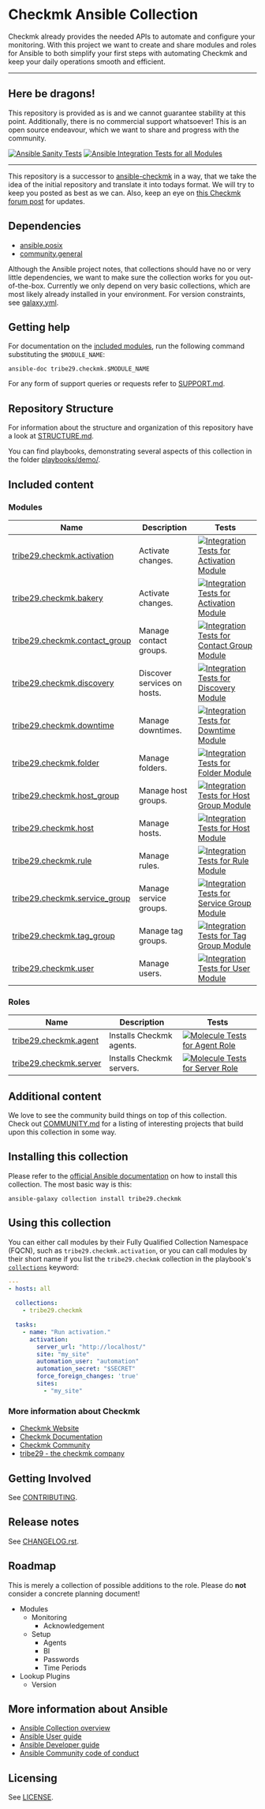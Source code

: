 # Checkmk Ansible Collection

Checkmk already provides the needed APIs to automate and 
configure your monitoring. With this project we want to create
and share modules and roles for Ansible to both simplify your first steps
with automating Checkmk and keep your daily operations smooth and efficient.

---

## Here be dragons!

This repository is provided as is and we cannot guarantee stability at this point.
Additionally, there is no commercial support whatsoever!
This is an open source endeavour, which we want to share and progress with the community.

[![Ansible Sanity Tests](https://github.com/Checkmk/ansible-collection-tribe29.checkmk/actions/workflows/ansible-sanity-tests.yaml/badge.svg)](https://github.com/Checkmk/ansible-collection-tribe29.checkmk/actions/workflows/ansible-sanity-tests.yaml)
[![Ansible Integration Tests for all Modules](https://github.com/Checkmk/ansible-collection-tribe29.checkmk/actions/workflows/ans-int-tests-full.yaml/badge.svg)](https://github.com/Checkmk/ansible-collection-tribe29.checkmk/actions/workflows/ans-int-tests-full.yaml)
<!-- [![Ansible Unit Tests](https://github.com/Checkmk/ansible-collection-tribe29.checkmk/actions/workflows/ansible-unit-tests.yaml/badge.svg)](https://github.com/Checkmk/ansible-collection-tribe29.checkmk/actions/workflows/ansible-unit-tests.yaml) -->

---

This repository is a successor to [ansible-checkmk](https://github.com/Checkmk/ansible-checkmk)
in a way, that we take the idea of the initial repository and translate it into
todays format. We will try to keep you posted as best as we can.
Also, keep an eye on [this Checkmk forum post](https://forum.checkmk.com/t/checkmk-goes-ansible/25428) for updates.

## Dependencies
 - [ansible.posix](https://github.com/ansible-collections/ansible.posix)
 - [community.general](https://github.com/ansible-collections/community.general)

Although the Ansible project notes, that collections should have no or very little dependencies, we want to make sure the  collection works for you out-of-the-box. Currently we only depend on very basic collections, which are most likely already installed in your environment. For version constraints, see [galaxy.yml](galaxy.yml).

## Getting help

For documentation on the [included modules](#modules), run the following
command substituting the `$MODULE_NAME`:

    ansible-doc tribe29.checkmk.$MODULE_NAME

For any form of support queries or requests refer to [SUPPORT.md](SUPPORT.md).

## Repository Structure

For information about the structure and organization of this repository
have a look at [STRUCTURE.md](docs/STRUCTURE.md).

You can find playbooks, demonstrating several aspects of this collection in the folder [playbooks/demo/](playbooks/demo/).

## Included content

<!--start collection content-->
<!-- ### Inventory plugins
Name | Description
--- | ---
[tribe29.checkmk.ec2](https://github.com/Checkmk/ansible-collection-tribe29.checkmk/tree/main/docs/tribe29.checkmk.ec2_inventory.rst)|EC2 inventory source

### Lookup plugins
Name | Description
--- | ---
[tribe29.checkmk.account_attribute](https://github.com/Checkmk/ansible-collection-tribe29.checkmk/tree/main/docs/tribe29.checkmk.account_attribute_lookup.rst)|Look up Checkmk account attributes.
-->

### Modules
Name | Description | Tests
--- | --- | ---
[tribe29.checkmk.activation](https://github.com/Checkmk/ansible-collection-tribe29.checkmk/blob/main/plugins/modules/activation.py)|Activate changes.|[![Integration Tests for Activation Module](https://github.com/Checkmk/ansible-collection-tribe29.checkmk/actions/workflows/ans-int-test-activation.yaml/badge.svg)](https://github.com/Checkmk/ansible-collection-tribe29.checkmk/actions/workflows/ans-int-test-activation.yaml)
[tribe29.checkmk.bakery](https://github.com/Checkmk/ansible-collection-tribe29.checkmk/blob/main/plugins/modules/bakery.py)|Activate changes.|[![Integration Tests for Activation Module](https://github.com/Checkmk/ansible-collection-tribe29.checkmk/actions/workflows/ans-int-test-bakery.yaml/badge.svg)](https://github.com/Checkmk/ansible-collection-tribe29.checkmk/actions/workflows/ans-int-test-bakery.yaml)
[tribe29.checkmk.contact_group](https://github.com/Checkmk/ansible-collection-tribe29.checkmk/blob/main/plugins/modules/contact_group.py)|Manage contact groups.|[![Integration Tests for Contact Group Module](https://github.com/Checkmk/ansible-collection-tribe29.checkmk/actions/workflows/ans-int-test-contact_group.yaml/badge.svg)](https://github.com/Checkmk/ansible-collection-tribe29.checkmk/actions/workflows/ans-int-test-contact_group.yaml)
[tribe29.checkmk.discovery](https://github.com/Checkmk/ansible-collection-tribe29.checkmk/blob/main/plugins/modules/discovery.py)|Discover services on hosts.|[![Integration Tests for Discovery Module](https://github.com/Checkmk/ansible-collection-tribe29.checkmk/actions/workflows/ans-int-test-discovery.yaml/badge.svg)](https://github.com/Checkmk/ansible-collection-tribe29.checkmk/actions/workflows/ans-int-test-discovery.yaml)
[tribe29.checkmk.downtime](https://github.com/Checkmk/ansible-collection-tribe29.checkmk/blob/main/plugins/modules/downtime.py)|Manage downtimes.|[![Integration Tests for Downtime Module](https://github.com/Checkmk/ansible-collection-tribe29.checkmk/actions/workflows/ans-int-test-downtime.yaml/badge.svg)](https://github.com/Checkmk/ansible-collection-tribe29.checkmk/actions/workflows/ans-int-test-downtime.yaml)
[tribe29.checkmk.folder](https://github.com/Checkmk/ansible-collection-tribe29.checkmk/blob/main/plugins/modules/folder.py)|Manage folders.|[![Integration Tests for Folder Module](https://github.com/Checkmk/ansible-collection-tribe29.checkmk/actions/workflows/ans-int-test-folder.yaml/badge.svg)](https://github.com/Checkmk/ansible-collection-tribe29.checkmk/actions/workflows/ans-int-test-folder.yaml)
[tribe29.checkmk.host_group](https://github.com/Checkmk/ansible-collection-tribe29.checkmk/blob/main/plugins/modules/host_group.py)|Manage host groups.|[![Integration Tests for Host Group Module](https://github.com/Checkmk/ansible-collection-tribe29.checkmk/actions/workflows/ans-int-test-host_group.yaml/badge.svg)](https://github.com/Checkmk/ansible-collection-tribe29.checkmk/actions/workflows/ans-int-test-host_group.yaml)
[tribe29.checkmk.host](https://github.com/Checkmk/ansible-collection-tribe29.checkmk/blob/main/plugins/modules/host.py)|Manage hosts.|[![Integration Tests for Host Module](https://github.com/Checkmk/ansible-collection-tribe29.checkmk/actions/workflows/ans-int-test-host.yaml/badge.svg)](https://github.com/Checkmk/ansible-collection-tribe29.checkmk/actions/workflows/ans-int-test-host.yaml)
[tribe29.checkmk.rule](https://github.com/Checkmk/ansible-collection-tribe29.checkmk/blob/main/plugins/modules/rule.py)|Manage rules.|[![Integration Tests for Rule Module](https://github.com/Checkmk/ansible-collection-tribe29.checkmk/actions/workflows/ans-int-test-rule.yaml/badge.svg)](https://github.com/Checkmk/ansible-collection-tribe29.checkmk/actions/workflows/ans-int-test-rule.yaml)
[tribe29.checkmk.service_group](https://github.com/Checkmk/ansible-collection-tribe29.checkmk/blob/main/plugins/modules/service_group.py)|Manage service groups.|[![Integration Tests for Service Group Module](https://github.com/Checkmk/ansible-collection-tribe29.checkmk/actions/workflows/ans-int-test-service_group.yaml/badge.svg)](https://github.com/Checkmk/ansible-collection-tribe29.checkmk/actions/workflows/ans-int-test-service_group.yaml)
[tribe29.checkmk.tag_group](https://github.com/Checkmk/ansible-collection-tribe29.checkmk/blob/main/plugins/modules/tag_group.py)|Manage tag groups.|[![Integration Tests for Tag Group Module](https://github.com/Checkmk/ansible-collection-tribe29.checkmk/actions/workflows/ans-int-test-tag_group.yaml/badge.svg)](https://github.com/Checkmk/ansible-collection-tribe29.checkmk/actions/workflows/ans-int-test-tag_group.yaml)
[tribe29.checkmk.user](https://github.com/Checkmk/ansible-collection-tribe29.checkmk/blob/main/plugins/modules/user.py)|Manage users.|[![Integration Tests for User Module](https://github.com/Checkmk/ansible-collection-tribe29.checkmk/actions/workflows/ans-int-test-user.yaml/badge.svg)](https://github.com/Checkmk/ansible-collection-tribe29.checkmk/actions/workflows/ans-int-test-user.yaml)
### Roles
Name | Description | Tests
--- | --- | ---
[tribe29.checkmk.agent](https://github.com/Checkmk/ansible-collection-tribe29.checkmk/blob/main/roles/agent/README.md)|Installs Checkmk agents.| [![Molecule Tests for Agent Role](https://github.com/Checkmk/ansible-collection-tribe29.checkmk/actions/workflows/molecule-role-agent.yaml/badge.svg)](https://github.com/Checkmk/ansible-collection-tribe29.checkmk/actions/workflows/molecule-role-agent.yaml)
[tribe29.checkmk.server](https://github.com/Checkmk/ansible-collection-tribe29.checkmk/blob/main/roles/server/README.md)|Installs Checkmk servers.|[![Molecule Tests for Server Role](https://github.com/Checkmk/ansible-collection-tribe29.checkmk/actions/workflows/molecule-role-server.yaml/badge.svg)](https://github.com/Checkmk/ansible-collection-tribe29.checkmk/actions/workflows/molecule-role-server.yaml)
<!--end collection content-->

## Additional content
We love to see the community build things on top of this collection.  
Check out [COMMUNITY.md](COMMUNITY.md) for a listing of interesting projects that build upon this collection in some way.

## Installing this collection
Please refer to the [official Ansible documentation](https://docs.ansible.com/ansible/latest/collections_guide/collections_installing.html) on how to install this collection. The most basic way is this:

    ansible-galaxy collection install tribe29.checkmk

## Using this collection

You can either call modules by their Fully Qualified Collection Namespace (FQCN),
such as `tribe29.checkmk.activation`, or you can call modules by their short name
if you list the `tribe29.checkmk` collection in the playbook's [`collections`](https://docs.ansible.com/ansible/devel/user_guide/collections_using.html#using-collections-in-playbooks) keyword:

```yaml
---
- hosts: all

  collections:
    - tribe29.checkmk

  tasks:
    - name: "Run activation."
      activation:
        server_url: "http://localhost/"
        site: "my_site"
        automation_user: "automation"
        automation_secret: "$SECRET"
        force_foreign_changes: 'true'
        sites:
          - "my_site"
```
### More information about Checkmk

* [Checkmk Website](https://checkmk.com)
* [Checkmk Documentation](https://docs.checkmk.com/)
* [Checkmk Community](https://forum.checkmk.com/)
* [tribe29 - the checkmk company](https://tribe29.com)

## Getting Involved

See [CONTRIBUTING](CONTRIBUTING.md).

## Release notes
<!--Add a link to a changelog.rst file or an external docsite to cover this information. -->
See [CHANGELOG.rst](CHANGELOG.rst).

## Roadmap
<!-- Optional. Include the roadmap for this collection, and the proposed release/versioning strategy so users can anticipate the upgrade/update cycle. -->
This is merely a collection of possible additions to the role.
Please do **not** consider a concrete planning document!

- Modules
  - Monitoring
    - Acknowledgement
  - Setup
    - Agents
    - BI
    - Passwords
    - Time Periods
- Lookup Plugins
  - Version

## More information about Ansible

- [Ansible Collection overview](https://github.com/ansible-collections/overview)
- [Ansible User guide](https://docs.ansible.com/ansible/latest/user_guide/index.html)
- [Ansible Developer guide](https://docs.ansible.com/ansible/latest/dev_guide/index.html)
- [Ansible Community code of conduct](https://docs.ansible.com/ansible/latest/community/code_of_conduct.html)

## Licensing
See [LICENSE](LICENSE).
